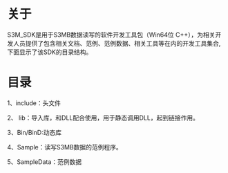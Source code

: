 # 关于
S3M_SDK是用于S3MB数据读写的软件开发工具包（Win64位 C++），为相关开发人员提供了包含相关文档、范例、范例数据、相关工具等在内的开发工具集合,下面显示了该SDK的目录结构。
# 目录
1、include：头文件

2、 lib：导入库，和DLL配合使用，用于静态调用DLL，起到链接作用。

3、Bin/BinD:动态库

4、Sample：读写S3MB数据的范例程序。

5、SampleData：范例数据
